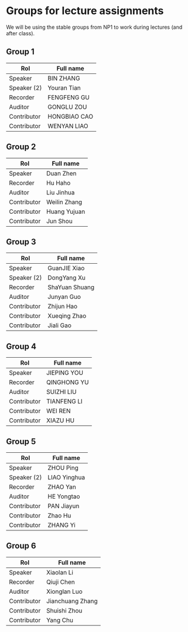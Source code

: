 # Groups for lecture assignments

We will be using the stable groups from NP1 to work during lectures (and after
class).


## Group 1
| Rol         | Full name    |
|-------------|--------------|
| Speaker     | BIN	ZHANG    |
| Speaker (2) | Youran Tian          |
| Recorder    | FENGFENG GU  |
| Auditor     | GONGLU ZOU   |
| Contributor | HONGBIAO CAO |
| Contributor | WENYAN LIAO  |


## Group 2
| Rol         | Full name    |
|-------------|--------------|
| Speaker     | Duan Zhen    |
| Recorder    | Hu Haho      |
| Auditor     | Liu Jinhua   |
| Contributor | Weilin Zhang |
| Contributor | Huang Yujuan |
| Contributor | Jun Shou             |


## Group 3
| Rol         | Full name      |
|-------------|----------------|
| Speaker     | GuanJIE Xiao   |
| Speaker (2) | DongYang Xu    |
| Recorder    | ShaYuan Shuang |
| Auditor     | Junyan Guo     |
| Contributor | Zhijun Hao     |
| Contributor | Xueqing Zhao   |
| Contributor | Jiali Gao      |


## Group 4
| Rol         | Full name   |
|-------------|-------------|
| Speaker     | JIEPING	YOU |
| Recorder    | QINGHONG YU |
| Auditor     | SUIZHI LIU  |
| Contributor | TIANFENG LI |
| Contributor | WEI	REN     |
| Contributor | XIAZU HU    |


## Group 5
| Rol         | Full name     |
|-------------|---------------|
| Speaker     | ZHOU Ping     |
| Speaker (2) | LIAO  Yinghua |
| Recorder    | ZHAO Yan      |
| Auditor     | HE Yongtao    |
| Contributor | PAN Jiayun    |
| Contributor | Zhao	 Hu   |
| Contributor | ZHANG  Yi     |


## Group 6
| Rol         | Full name        |
|-------------|------------------|
| Speaker     | Xiaolan Li       |
| Recorder    | Qiuji Chen       |
| Auditor     | Xionglan Luo     |
| Contributor | Jianchuang Zhang |
| Contributor | Shuishi Zhou         |
| Contributor | Yang Chu             |
